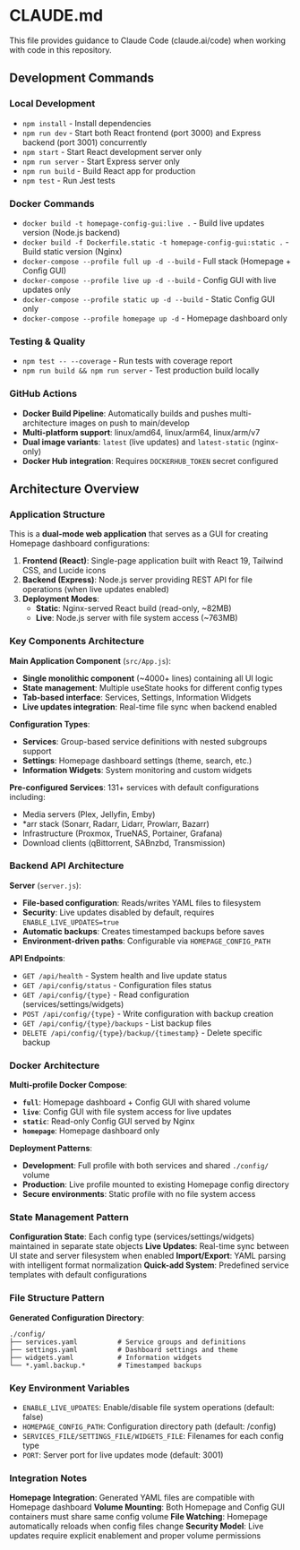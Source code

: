 # CLAUDE.md

This file provides guidance to Claude Code (claude.ai/code) when working with code in this repository.

## Development Commands

### Local Development
- `npm install` - Install dependencies
- `npm run dev` - Start both React frontend (port 3000) and Express backend (port 3001) concurrently
- `npm start` - Start React development server only
- `npm run server` - Start Express server only
- `npm run build` - Build React app for production
- `npm test` - Run Jest tests

### Docker Commands
- `docker build -t homepage-config-gui:live .` - Build live updates version (Node.js backend)
- `docker build -f Dockerfile.static -t homepage-config-gui:static .` - Build static version (Nginx)
- `docker-compose --profile full up -d --build` - Full stack (Homepage + Config GUI)
- `docker-compose --profile live up -d --build` - Config GUI with live updates only
- `docker-compose --profile static up -d --build` - Static Config GUI only
- `docker-compose --profile homepage up -d` - Homepage dashboard only

### Testing & Quality
- `npm test -- --coverage` - Run tests with coverage report
- `npm run build && npm run server` - Test production build locally

### GitHub Actions
- **Docker Build Pipeline**: Automatically builds and pushes multi-architecture images on push to main/develop
- **Multi-platform support**: linux/amd64, linux/arm64, linux/arm/v7
- **Dual image variants**: `latest` (live updates) and `latest-static` (nginx-only)
- **Docker Hub integration**: Requires `DOCKERHUB_TOKEN` secret configured

## Architecture Overview

### Application Structure
This is a **dual-mode web application** that serves as a GUI for creating Homepage dashboard configurations:

1. **Frontend (React)**: Single-page application built with React 19, Tailwind CSS, and Lucide icons
2. **Backend (Express)**: Node.js server providing REST API for file operations (when live updates enabled)
3. **Deployment Modes**: 
   - **Static**: Nginx-served React build (read-only, ~82MB)
   - **Live**: Node.js server with file system access (~763MB)

### Key Components Architecture

**Main Application Component** (`src/App.js`):
- **Single monolithic component** (~4000+ lines) containing all UI logic
- **State management**: Multiple useState hooks for different config types
- **Tab-based interface**: Services, Settings, Information Widgets
- **Live updates integration**: Real-time file sync when backend enabled

**Configuration Types**:
- **Services**: Group-based service definitions with nested subgroups support
- **Settings**: Homepage dashboard settings (theme, search, etc.)
- **Information Widgets**: System monitoring and custom widgets

**Pre-configured Services**: 131+ services with default configurations including:
- Media servers (Plex, Jellyfin, Emby)
- *arr stack (Sonarr, Radarr, Lidarr, Prowlarr, Bazarr)
- Infrastructure (Proxmox, TrueNAS, Portainer, Grafana)
- Download clients (qBittorrent, SABnzbd, Transmission)

### Backend API Architecture

**Server** (`server.js`):
- **File-based configuration**: Reads/writes YAML files to filesystem
- **Security**: Live updates disabled by default, requires `ENABLE_LIVE_UPDATES=true`
- **Automatic backups**: Creates timestamped backups before saves
- **Environment-driven paths**: Configurable via `HOMEPAGE_CONFIG_PATH`

**API Endpoints**:
- `GET /api/health` - System health and live update status
- `GET /api/config/status` - Configuration files status
- `GET /api/config/{type}` - Read configuration (services/settings/widgets)
- `POST /api/config/{type}` - Write configuration with backup creation
- `GET /api/config/{type}/backups` - List backup files
- `DELETE /api/config/{type}/backup/{timestamp}` - Delete specific backup

### Docker Architecture

**Multi-profile Docker Compose**:
- **`full`**: Homepage dashboard + Config GUI with shared volume
- **`live`**: Config GUI with file system access for live updates
- **`static`**: Read-only Config GUI served by Nginx
- **`homepage`**: Homepage dashboard only

**Deployment Patterns**:
- **Development**: Full profile with both services and shared `./config/` volume
- **Production**: Live profile mounted to existing Homepage config directory
- **Secure environments**: Static profile with no file system access

### State Management Pattern

**Configuration State**: Each config type (services/settings/widgets) maintained in separate state objects
**Live Updates**: Real-time sync between UI state and server filesystem when enabled
**Import/Export**: YAML parsing with intelligent format normalization
**Quick-add System**: Predefined service templates with default configurations

### File Structure Pattern

**Generated Configuration Directory**:
```
./config/
├── services.yaml          # Service groups and definitions
├── settings.yaml          # Dashboard settings and theme
├── widgets.yaml           # Information widgets
└── *.yaml.backup.*        # Timestamped backups
```

### Key Environment Variables
- `ENABLE_LIVE_UPDATES`: Enable/disable file system operations (default: false)
- `HOMEPAGE_CONFIG_PATH`: Configuration directory path (default: /config)
- `SERVICES_FILE/SETTINGS_FILE/WIDGETS_FILE`: Filenames for each config type
- `PORT`: Server port for live updates mode (default: 3001)

### Integration Notes

**Homepage Integration**: Generated YAML files are compatible with Homepage dashboard
**Volume Mounting**: Both Homepage and Config GUI containers must share same config volume
**File Watching**: Homepage automatically reloads when config files change
**Security Model**: Live updates require explicit enablement and proper volume permissions